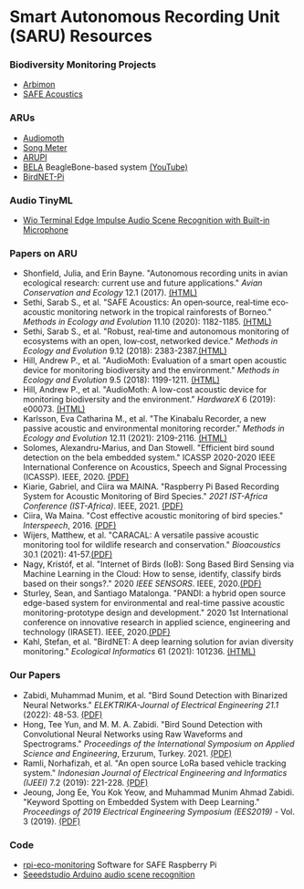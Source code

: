 # Smart Autonomous Recording Unit (SARU) Resources

### Biodiversity Monitoring Projects
* [Arbimon](https://arbimon.rfcx.org)
* [SAFE Acoustics](http://acoustics.safeproject.net/)

### ARUs

* [Audiomoth](https://www.openacousticdevices.info/audiomoth)
* [Song Meter](https://www.wildlifeacoustics.com/products/song-meter-sm4)
* [ARUPI](https://www.instructables.com/ARUPi-A-Low-Cost-Automated-Recording-Unit-for-Soun/)
* [BELA](https://www.elecrow.com/blog/how-about-bela-from-kickstarter.html) BeagleBone-based system [(YouTube)](https://youtu.be/Os2ljj1cIog)
* [BirdNET-Pi](https://birdnetpi.com/)

### Audio TinyML

* [Wio Terminal Edge Impulse Audio Scene Recognition with Built-in Microphone](https://wiki.seeedstudio.com/Wio-Terminal-TinyML-EI-3/) 

### Papers on ARU

* Shonfield, Julia, and Erin Bayne. "Autonomous recording units in avian ecological research: current use and future applications." _Avian Conservation and Ecology_ 12.1 (2017). [(HTML)](http://www.ace-eco.org/vol12/iss1/art14)
* Sethi, Sarab S., et al. "SAFE Acoustics: An open‐source, real‐time eco‐acoustic monitoring network in the tropical rainforests of Borneo." _Methods in Ecology and Evolution_ 11.10 (2020): 1182-1185. [(HTML)](https://besjournals.onlinelibrary.wiley.com/doi/full/10.1111/2041-210X.13438)
* Sethi, Sarab S., et al. "Robust, real‐time and autonomous monitoring of ecosystems with an open, low‐cost, networked device." _Methods in Ecology and Evolution_ 9.12 (2018): 2383-2387.[(HTML)](https://besjournals.onlinelibrary.wiley.com/doi/abs/10.1111/2041-210X.13089)
* Hill, Andrew P., et al. "AudioMoth: Evaluation of a smart open acoustic device for monitoring biodiversity and the environment." _Methods in Ecology and Evolution_ 9.5 (2018): 1199-1211. [(HTML)](https://besjournals.onlinelibrary.wiley.com/doi/abs/10.1111/2041-210X.12955)
* Hill, Andrew P., et al. "AudioMoth: A low-cost acoustic device for monitoring biodiversity and the environment." _HardwareX_ 6 (2019): e00073. [(HTML)](https://www.sciencedirect.com/science/article/pii/S2468067219300306)
* Karlsson, Eva Catharina M., et al. "The Kinabalu Recorder, a new passive acoustic and environmental monitoring recorder." _Methods in Ecology and Evolution_ 12.11 (2021): 2109-2116. [(HTML)](https://besjournals.onlinelibrary.wiley.com/doi/abs/10.1111/2041-210X.13671)
* Solomes, Alexandru-Marius, and Dan Stowell. "Efficient bird sound detection on the bela embedded system." ICASSP 2020-2020 IEEE International Conference on Acoustics, Speech and Signal Processing (ICASSP). IEEE, 2020. [(PDF)](https://ieeexplore.ieee.org/stamp/stamp.jsp?tp=&arnumber=9053533)
* Kiarie, Gabriel, and Ciira wa MAINA. "Raspberry Pi Based Recording System for Acoustic Monitoring of Bird Species." _2021 IST-Africa Conference (IST-Africa)_. IEEE, 2021. [(PDF)](https://idl-bnc-idrc.dspacedirect.org/bitstream/handle/10625/61557/2022-10-01_Raspberry%20Pi%20Based%20Recording%20System%20for.pdf)
* Ciira, Wa Maina. "Cost effective acoustic monitoring of bird species." _Interspeech_, 2016. [(PDF)](https://www.isca-speech.org/archive_v0/Interspeech_2016/pdfs/0746.PDF)
* Wijers, Matthew, et al. "CARACAL: A versatile passive acoustic monitoring tool for wildlife research and conservation." _Bioacoustics_ 30.1 (2021): 41-57.[(PDF)](https://ora.ox.ac.uk/objects/uuid:dffe258b-1d51-4780-afa2-9111aacdb67f/files/mefe9f5d23498fcd6d08c00070458f744)
* Nagy, Kristóf, et al. "Internet of Birds (IoB): Song Based Bird Sensing via Machine Learning in the Cloud: How to sense, identify, classify birds based on their songs?." 2020 _IEEE SENSORS_. IEEE, 2020.[(PDF)](https://ieeexplore.ieee.org/stamp/stamp.jsp?arnumber=9278714)
* Sturley, Sean, and Santiago Matalonga. "PANDI: a hybrid open source edge-based system for environmental and real-time passive acoustic monitoring-prototype design and development." 2020 1st International conference on innovative research in applied science, engineering and technology (IRASET). IEEE, 2020.[(PDF)](https://ieeexplore.ieee.org/stamp/stamp.jsp?tp=&arnumber=9092006)
* Kahl, Stefan, et al. "BirdNET: A deep learning solution for avian diversity monitoring." _Ecological Informatics_ 61 (2021): 101236. [(HTML)](https://www.sciencedirect.com/science/article/pii/S1574954121000273)

### Our Papers

* Zabidi, Muhammad Munim, et al. "Bird Sound Detection with Binarized Neural Networks." _ELEKTRIKA-Journal of Electrical Engineering 21.1_ (2022): 48-53. [(PDF)](https://elektrika.utm.my/index.php/ELEKTRIKA_Journal/article/download/349/221)
* Hong, Tee Yun, and M. M. A. Zabidi. "Bird Sound Detection with Convolutional Neural Networks using Raw Waveforms and Spectrograms." _Proceedings of the International Symposium on Applied Science and Engineering_, Erzurum, Turkey. 2021. [(PDF)](https://www.researchgate.net/profile/Muhammad-Zabidi/publication/350725575_Bird_Sound_Detection_with_Convolutional_Neural_Networks_using_Raw_Waveforms_and_Spectrograms/links/606ebd6892851c8a7bafad1b/Bird-Sound-Detection-with-Convolutional-Neural-Networks-using-Raw-Waveforms-and-Spectrograms.pdf)
* Ramli, Norhafizah, et al. "An open source LoRa based vehicle tracking system." _Indonesian Journal of Electrical Engineering and Informatics (IJEEI)_ 7.2 (2019): 221-228. [(PDF)](http://section.iaesonline.com/index.php/IJEEI/article/viewFile/1174/414)
* Jeoung, Jong Ee, You Kok Yeow, and Muhammad Munim Ahmad Zabidi. "Keyword Spotting on Embedded System with Deep Learning." _Proceedings of 2019 Electrical Engineering Symposium (EES2019)_ - Vol. 3 (2019). [(PDF)](https://www.researchgate.net/profile/Muhammad-Zabidi/publication/346657648_Keyword_Spotting_on_Embedded_System_with_Deep_Learning/links/5fcce1c492851c00f854e2a3/Keyword-Spotting-on-Embedded-System-with-Deep-Learning.pdf)

### Code
* [rpi-eco-monitoring](https://github.com/sarabsethi/rpi-eco-monitoring) Software for SAFE Raspberry Pi
* [Seeedstudio Arduino audio scene recognition](https://github.com/Seeed-Studio/Seeed_Arduino_Sketchbook/tree/master/examples/WioTerminal_TinyML_2_Audio_Scene_Recognition)
